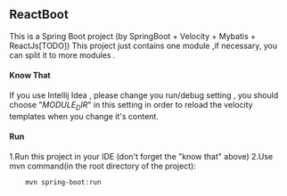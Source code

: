## ReactBoot
This is a Spring Boot project (by SpringBoot + Velocity + Mybatis + ReactJs[TODO])
This project just contains one module ,if necessary, you can split it to more modules .

#### Know That
If you use Intellij Idea , please change you run/debug setting , you should choose "$MODULE_DIR$" in this setting in order to reload the velocity templates when you change it's content.

#### Run
1.Run this project in your IDE (don't forget the  "know that" above)
2.Use mvn command(in the root directory of the project):
```bash
    mvn spring-boot:run
```

